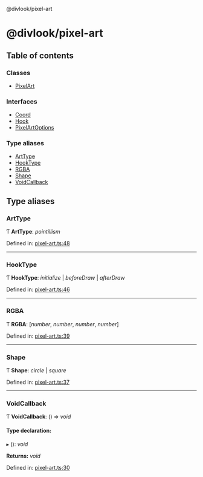 @divlook/pixel-art

# @divlook/pixel-art

## Table of contents

### Classes

- [PixelArt](classes/pixelart.md)

### Interfaces

- [Coord](interfaces/coord.md)
- [Hook](interfaces/hook.md)
- [PixelArtOptions](interfaces/pixelartoptions.md)

### Type aliases

- [ArtType](README.md#arttype)
- [HookType](README.md#hooktype)
- [RGBA](README.md#rgba)
- [Shape](README.md#shape)
- [VoidCallback](README.md#voidcallback)

## Type aliases

### ArtType

Ƭ **ArtType**: *pointillism*

Defined in: [pixel-art.ts:48](https://github.com/divlook/pixel-art/blob/07be79c/libs/pixel-art.ts#L48)

___

### HookType

Ƭ **HookType**: *initialize* \| *beforeDraw* \| *afterDraw*

Defined in: [pixel-art.ts:46](https://github.com/divlook/pixel-art/blob/07be79c/libs/pixel-art.ts#L46)

___

### RGBA

Ƭ **RGBA**: [*number*, *number*, *number*, *number*]

Defined in: [pixel-art.ts:39](https://github.com/divlook/pixel-art/blob/07be79c/libs/pixel-art.ts#L39)

___

### Shape

Ƭ **Shape**: *circle* \| *square*

Defined in: [pixel-art.ts:37](https://github.com/divlook/pixel-art/blob/07be79c/libs/pixel-art.ts#L37)

___

### VoidCallback

Ƭ **VoidCallback**: () => *void*

#### Type declaration:

▸ (): *void*

**Returns:** *void*

Defined in: [pixel-art.ts:30](https://github.com/divlook/pixel-art/blob/07be79c/libs/pixel-art.ts#L30)
